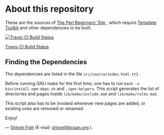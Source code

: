 # About this repository

These are the sources of [The Perl Beginners’ Site](http://perl-begin.org/) ,
which require [Template Toolkit](http://template-toolkit.org/)
and other dependencies to be built.

[![Travis-CI Build Status](https://travis-ci.org/shlomif/perl-begin.svg?branch=master)](https://travis-ci.org/shlomif/perl-begin)

[Travis-CI Build Status](https://travis-ci.org/shlomif/perl-begin)

## Finding the Dependencies

The dependencies are listed in the file `src/source/index.html.tt2` .

Before running GNU make for the first time, one has to run
`bash -x bin/install-npm-deps.sh` and `./gen-helpers`.
This script generates the list of directories and pages inside `lib/make/include.mak`
and `lib/make/rules.mak`.

This script also has to be invoked whenever new pages are added, or existing
ones are removed or renamed.

Enjoy!

— [Shlomi Fish](http://www.shlomifish.org/) (E-mail: shlomif@cpan.org ).
